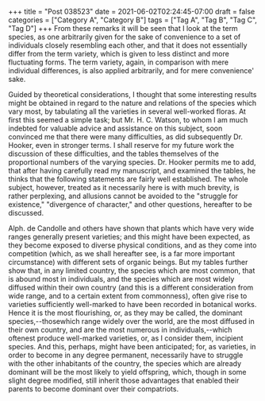 +++
title = "Post 038523"
date = 2021-06-02T02:24:45-07:00
draft = false
categories = ["Category A", "Category B"]
tags = ["Tag A", "Tag B", "Tag C", "Tag D"]
+++
From these remarks it will be seen that I look at the term species, as one arbitrarily given for the sake of convenience to a set of individuals closely resembling each other, and that it does not essentially differ from the term variety, which is given to less distinct and more fluctuating forms. The term variety, again, in comparison with mere individual differences, is also applied arbitrarily, and for mere convenience' sake.

Guided by theoretical considerations, I thought that some interesting results might be obtained in regard to the nature and relations of the species which vary most, by tabulating all the varieties in several well-worked floras. At first this seemed a simple task; but Mr. H. C. Watson, to whom I am much indebted for valuable advice and assistance on this subject, soon convinced me that there were many difficulties, as did subsequently Dr. Hooker, even in stronger terms. I shall reserve for my future work the discussion of these difficulties, and the tables themselves of the proportional numbers of the varying species. Dr. Hooker permits me to add, that after having carefully read my manuscript, and examined the tables, he thinks that the following statements are fairly well established. The whole subject, however, treated as it necessarily here is with much brevity, is rather perplexing, and allusions cannot be avoided to the "struggle for existence," "divergence of character," and other questions, hereafter to be discussed.

Alph. de Candolle and others have shown that plants which have very wide ranges generally present varieties; and this might have been expected, as they become exposed to diverse physical conditions, and as they come into competition (which, as we shall hereafter see, is a far more important circumstance) with different sets of organic beings. But my tables further show that, in any limited country, the species which are most common, that is abound most in individuals, and the species which are most widely diffused within their own country (and this is a different consideration from wide range, and to a certain extent from commonness), often give rise to varieties sufficiently well-marked to have been recorded in botanical works. Hence it is the most flourishing, or, as they may be called, the dominant species,--thosewhich range widely over the world, are the most diffused in their own country, and are the most numerous in individuals,--which oftenest produce well-marked varieties, or, as I consider them, incipient species. And this, perhaps, might have been anticipated; for, as varieties, in order to become in any degree permanent, necessarily have to struggle with the other inhabitants of the country, the species which are already dominant will be the most likely to yield offspring, which, though in some slight degree modified, still inherit those advantages that enabled their parents to become dominant over their compatriots.
